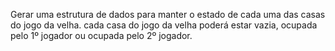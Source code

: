 Gerar uma estrutura de dados para manter o estado de cada uma das casas do jogo da velha.
cada casa do jogo da velha poderá estar vazia, ocupada pelo 1º jogador ou ocupada pelo 2º jogador.
